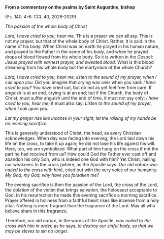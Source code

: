

**From a commentary on the psalms by Saint Augustine, bishop**

(Ps. 140, 4-6: CCL 40, 2028-2029)

_The passion of the whole body of Christ_

_Lord, I have cried to you, hear me._ This is a prayer we can all say. This is not my prayer, but that of the whole body of Christ. Rather, it is said in the name of his body. When Christ was on earth he prayed in his human nature, and prayed to the Father in the name of his body, and when he prayed drops of blood flowed from his whole body. So it is written in the Gospel: _Jesus prayed with earnest prayer, and sweated blood._ What is this blood streaming from his whole body but the martyrdom of the whole Church?

_Lord, I have cried to you, hear me; listen to the sound of my prayer, when I call upon you._ Did you imagine that crying was over when you said: _I have cried to you?_ You have cried out, but do not as yet feel free from care. If anguish is at an end, crying is at an end; but if the Church, the body of Christ, must suffer anguish until the end of time, it must not say only: _I have cried to you, hear me;_ it must also say: _Listen to the sound of my prayer, when I call upon you._

_Let my prayer rise like incense in your sight; let the raising of my hands be an evening sacrifice._

This is generally understood of Christ, the head, as every Christian acknowledges. When day was fading into evening, the Lord laid down his life on the cross, to take it up again; he did not lose his life against his will. Here, too, we are symbolized. What part of him hung on the cross if not the part he had received from us? How could God the Father ever cast off and abandon his only Son, who is indeed one God with him? Yet Christ, nailing our weakness to the cross (where, as the Apostle says: _Our old nature was nailed to the cross with him_), cried out with the very voice of our humanity: _My God, my God, why have you forsaken me?_

The evening sacrifice is then the passion of the Lord, the cross of the Lord, the oblation of the victim that brings salvation, the holocaust acceptable to God. In his resurrection he made this evening sacrifice a morning sacrifice. Prayer offered in holiness from a faithful heart rises like incense from a holy altar. Nothing is more fragrant than the fragrance of the Lord. May all who believe share in this fragrance.

Therefore, _our old nature,_ in the words of the Apostle, _was nailed to the cross with him in order,_ as he says, _to destroy our sinful body, so that we may be slaves to sin no longer._

